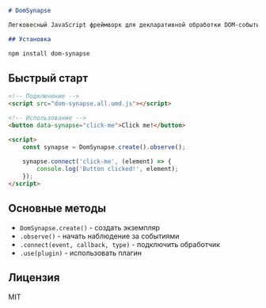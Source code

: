 ```markdown
# DomSynapse

Легковесный JavaScript фреймворк для декларативной обработки DOM-событий.

## Установка

npm install dom-synapse
```

## Быстрый старт

```html
<!-- Подключение -->
<script src="dom-synapse.all.umd.js"></script>

<!-- Использование -->
<button data-synapse="click-me">Click me!</button>

<script>
    const synapse = DomSynapse.create().observe();
  
    synapse.connect('click-me', (element) => {
        console.log('Button clicked!', element);
    });
</script>
```

## Основные методы

- `DomSynapse.create()` - создать экземпляр
- `.observe()` - начать наблюдение за событиями
- `.connect(event, callback, type)` - подключить обработчик
- `.use(plugin)` - использовать плагин

## Лицензия

MIT